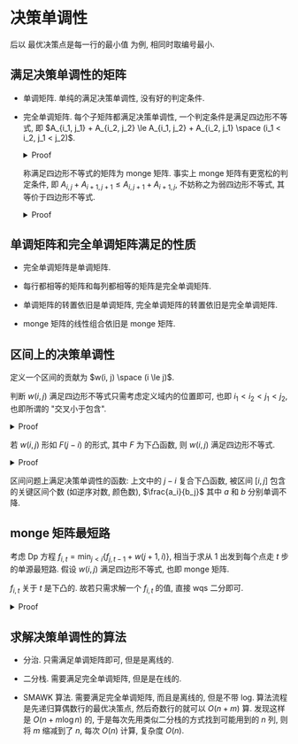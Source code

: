 # 决策单调性

后以 最优决策点是每一行的最小值 为例, 相同时取编号最小.

## 满足决策单调性的矩阵

- 单调矩阵. 单纯的满足决策单调性, 没有好的判定条件.

- 完全单调矩阵. 每个子矩阵都满足决策单调性, 一个判定条件是满足四边形不等式, 即 $A_{i_1, j_1} + A_{i_2, j_2} \le A_{i_1, j_2} + A_{i_2, j_1} \space (i_1 < i_2, j_1 < j_2)$.

  <details><summary>Proof</summary>

  > 根据四边形不等式得到 $A_{i_1, j_1} \le A_{i_1, j_2}$ 或 $A_{i_2, j_2} < A_{i_2, j_1}$. 考虑 $i_1, i_2$ 与 $j_1, j_2$ 对应的子矩阵, 假设前者成立, 则 $i_1$ 行最优决策为 $j_1$, 假设后者成立, 则 $i_2$ 行最优决策为 $j_2$. 故这个子矩阵满足决策单调性, 进而所有 $2*2$ 的子矩阵都满足决策单调性. 考虑所有子矩阵, 假设其不满足决策单调性, 找到任意不满足决策单调性的行二元组, 取出分别的最优决策对应的两列, 则这个 $2*2$ 的子矩阵不满足决策单调性, 故矛盾.
  </details>
  
  称满足四边形不等式的矩阵为 monge 矩阵. 事实上 monge 矩阵有更宽松的判定条件, 即 $A_{i, j} + A_{i+1, j+1} \le A_{i, j+1} + A_{i+1, j}$, 不妨称之为弱四边形不等式, 其等价于四边形不等式.

  <details><summary>Proof</summary>

  > 将四边形不等式变形为 $A_{i_2, j_2} - A_{i_1, j_2} - A_{i_2, j_1} + A_{i_1, j_1} \le 0$. 观察到若将 $A_{i, j}$ 看作某个矩阵 $B_{i, j}$ 从当前格子到左上角的前缀和, 则相当于对于 $B$ 的任意的连续子矩形的和不超过 0. 显然等价于 $B_{i, j} \le 0$, 故四边形不等式等价于弱四边形不等式.
  </details>

## 单调矩阵和完全单调矩阵满足的性质

- 完全单调矩阵是单调矩阵.

- 每行都相等的矩阵和每列都相等的矩阵是完全单调矩阵.

- 单调矩阵的转置依旧是单调矩阵, 完全单调矩阵的转置依旧是完全单调矩阵.

- monge 矩阵的线性组合依旧是 monge 矩阵.

## 区间上的决策单调性

定义一个区间的贡献为 $w(i, j) \space (i \le j)$.

判断 $w(i, j)$ 满足四边形不等式只需考虑定义域内的位置即可, 也即 $i_1 < i_2 < j_1 < j_2$, 也即所谓的 "交叉小于包含".

<details><summary>Proof</summary>

> 将四边形不等式弱化为弱四边形不等式再考虑.
>
> 将 $i > j$ 的位置补全, 值为 $(i-j)^2 M$, 其中 $M$ 大于等于 $w(i, j) \space (i \le j)$ 中的所有数的绝对值, 以及任意两个数的和的绝对值 (即充分大).
>
> 若四边形不等式中取的四个位置均是 $i > j$ 的. 弱四边形不等式等价于 $2(i-j)^2 \le (i-j-1)^2 + (i-j+1)^2$. 左侧加上 $2(i-j)^2$, 右侧加上 $2(i-j)^2-2 = 2(i-j-1)(i-j+1)$, 得到左右均为 $4(i-j)^2$. 故成立.
>
> 若三个位置是 $i > j$ 的, 显然只可能 $i = j+1$. 弱四边形不等式等价于 $2M \le 4M + A_{i, i}$. 显然成立.
>
> 若一个位置是 $i > j$ 的, 显然只可能 $i = j$. 弱四边形不等式等价于 $A_{i, i} + A_{i+1, i+1} \le M + A_{i, i+1}$. 显然成立.
</details>

若 $w(i, j)$ 形如 $F(j-i)$ 的形式, 其中 $F$ 为下凸函数, 则 $w(i, j)$ 满足四边形不等式.

<details><summary>Proof</summary>

> 将四边形不等式变形为 $(j_2 - i_2) - F(j_1 - i_2) \le F(j_2 - i_1) - F(j_1 - i_1)F$. 左右相当于分别以 $j_2 - i_2$ 和 $j_2 - i_1$ 为结尾的长度为 $j_2 - j_1$ 的区间的函数跨度. 显然左边的结尾在右边的结尾的左边, 则区间每往右移动一次跨度都只会增加, 故命题得证.
</details>

区间问题上满足决策单调性的函数: 上文中的 $j-i$ 复合下凸函数, 被区间 $[i, j]$ 包含的关键区间个数 (如逆序对数, 颜色数), $\frac{a_i}{b_j}$ 其中 $a$ 和 $b$ 分别单调不降.

## monge 矩阵最短路

考虑 Dp 方程 $f_{i, t} = \min_{j<i} \{f_{j, t-1} + w(j+1, i)\}$, 相当于求从 1 出发到每个点走 $t$ 步的单源最短路. 假设 $w(i, j)$ 满足四边形不等式, 也即 monge 矩阵.

$f_{i, t}$ 关于 $t$ 是下凸的. 故若只需求解一个 $f_{i, t}$ 的值, 直接 wqs 二分即可.

<details><summary>Proof</summary>

> 只需证明 $2f_{n, t} \le f_{n, t-1} + f_{n, t+1}$ 即可. 考虑从 1 到 $n$ 的两条长度分别为 $t-1$ 和 $t+1$ 的路径, 分别称之 $P$ 和 $Q$, 按编号从小到大写下两条路径经过的结点, 以小写字母区分这个结点由哪条路径经过, 都经过同一个点时认为 $p$ 在 $q$ 之前, 则得到一个长度为 $2t$, 字符集为 $\{p, q\}$ 的序列, 其中有 $t-1$ 个 $p$ 和 $t+1$ 个 $q$.
> 
> 显然序列中存在一个前缀使得 $q$ 的数量比 $p$ 多 2, 比如整个序列作为前缀就满足. 找到第一个这样的前缀 $i$, 则 $i-1$ 与 $i$ 都是 $q$. 若 $i$ 是 $p$, 则 $i-1$ 的前缀中 $q$ 的数量比 $p$ 多 3, 而空串 $q$ 的数量与 $p$ 的数量相等, 必然前面还有一个位置是多 2, 矛盾; 若 $i-1$ 是 $p$, 则 $i-2$ 的前缀 $q$ 比 $p$ 多 2, 矛盾.
> 
> 设 $i-1$ 之前的最靠近 $i-1$ 的 $p$ 的下标为 $j$, $i$ 之后的最靠近 $i$ 的 $p$ 的下标为 $k$. 将 $i$ 以及 $i$ 之后的所有字符翻转 ($p$ 变 $q$, $q$ 变 $p$). 若 $i-1$ 和 $j$ 对应的位置相同则变化量为 0, 否则两条路径的权值总和的变化量为 $-w(j, k) - w(i-1, i) + w(j, i) + w(i-1, k)$, 需要将式子中的下标替换为对应的位置, 显然四个位置都不同, 由于四边形不等式, 变化量一定非正. 故一定存在两条长度为 $t$ 的路径和不超过长度为 $t-1$ 的路径与长度为 $t+1$ 的路径的和.
</details>

## 求解决策单调性的算法

- 分治. 只需满足单调矩阵即可, 但是是离线的.

- 二分栈. 需要满足完全单调矩阵, 但是是在线的.

- SMAWK 算法. 需要满足完全单调矩阵, 而且是离线的, 但是不带 log. 算法流程是先递归算偶数行的最优决策点, 然后奇数行的就可以 $O(n+m)$ 算. 发现这样是 $O(n + m \log n)$ 的, 于是每次先用类似二分栈的方式找到可能用到的 $n$ 列, 则将 $m$ 缩减到了 $n$, 每次 $O(n)$ 计算, 复杂度 $O(n)$.
